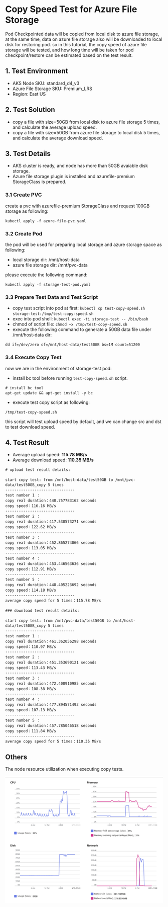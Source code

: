 # Copy Speed Test for Azure File Storage

Pod Checkpointed data will be copied from local disk to azure file storage, at the same time, data on azure file storage also will be downloaded to local disk for restoring pod. so in this tutorial, the copy speed of azure file storage will be tested, and how long time will be taken for pod checkpoint/restore can be estimated based on the test result.

## 1. Test Environment

- AKS Node SKU: standard_d4_v3
- Azure File Storage SKU: Premium_LRS
- Region: East US

## 2. Test Solution

- copy a file with size=50GB from local disk to azure file storage 5 times, and calculate the average upload speed.
- copy a file with size=50GB from azure file storage to local disk 5 times, and calculate the average download speed.

## 3. Test Details

- AKS cluster is ready, and node has more than 50GB avaiable disk storage.
- Azure file storage plugin is installed and azurefile-premium StorageClass is prepared.

### 3.1 Create PVC

create a pvc with azurefile-premium StorageClass and request 100GB storage as following:

```
kubectl apply -f azure-file-pvc.yaml
```

### 3.2 Create Pod

the pod will be used for preparing local storage and azure storage space as following:
- local storage dir: /mnt/host-data
- azure file storage dir: /mnt/pvc-data

please execute the following command:

```
kubectl apply -f storage-test-pod.yaml
```

### 3.3 Prepare Test Data and Test Script

- copy test script into pod at first: `kubectl cp test-copy-speed.sh storage-test:/tmp/test-copy-speed.sh`
- exec into pod shell: `kubectl exec -ti storage-test -- /bin/bash`
- chmod of script file: `chmod +x /tmp/test-copy-speed.sh`
- execute the following command to generate a 50GB data file under /mnt/host-data dir:

```
dd if=/dev/zero of=/mnt/host-data/test50GB bs=1M count=51200
```

### 3.4 Execute Copy Test

now we are in the environment of storage-test pod:

- install bc tool before running `test-copy-speed.sh` script.
  
```
# install bc tool
apt-get update && apt-get install -y bc
```

- execute test copy script as following:

```
/tmp/test-copy-speed.sh
```

this script will test upload speed by default, and we can change src and dst to test download speed.

## 4. Test Result

- Average upload speed: **115.78 MB/s**
- Average download speed: **110.35 MB/s**

```
# upload test result details:

start copy test: from /mnt/host-data/test50GB to /mnt/pvc-data/test50GB_copy 5 times
-------------------------------
test number 1 ：
copy real duration：440.757783162 seconds
copy speed：116.16 MB/s
-------------------------------
test number 2 ：
copy real duration：417.530573271 seconds
copy speed：122.62 MB/s
-------------------------------
test number 3 ：
copy real duration：452.865274066 seconds
copy speed：113.05 MB/s
-------------------------------
test number 4 ：
copy real duration：453.446563636 seconds
copy speed：112.91 MB/s
-------------------------------
test number 5 ：
copy real duration：448.405223692 seconds
copy speed：114.18 MB/s
-------------------------------
average copy speed for 5 times：115.78 MB/s

### download test result details:

start copy test: from /mnt/pvc-data/test50GB to /mnt/host-data/test50GB_copy 5 times
-------------------------------
test number 1 ：
copy real duration：461.362056298 seconds
copy speed：110.97 MB/s
-------------------------------
test number 2 ：
copy real duration：451.353690121 seconds
copy speed：113.43 MB/s
-------------------------------
test number 3 ：
copy real duration：472.400910985 seconds
copy speed：108.38 MB/s
-------------------------------
test number 4 ：
copy real duration：477.894571493 seconds
copy speed：107.13 MB/s
-------------------------------
test number 5 ：
copy real duration：457.785046518 seconds
copy speed：111.84 MB/s
-------------------------------
average copy speed for 5 times：110.35 MB/s
```

## Others

The node resource utilization when executing copy tests.

![node resource utilization](./node-resource-utilization.png)